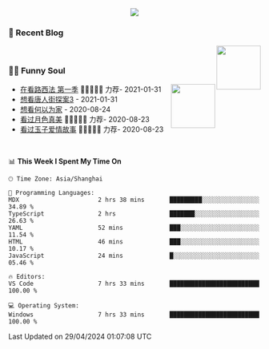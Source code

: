 <div align="center">
  <!-- dynamic typing effect 动态打字效果 -->
  <div>
    <img src="https://readme-typing-svg.demolab.com?font=Fira+Code&pause=10000&color=F76194&random=false&width=500&lines=You+make+your+own+opportunities.;Every+single+day+counts&center=true" />
  </div>
</div>

### 📃 Recent Blog
        
<img align="right" width="88" src="https://cdn.jsdelivr.net/gh/LJJbyZJU/LJJbyZJU/assets/images/astronaut.png" />
      
<!-- START_SECTION:blog -->

<!-- END_SECTION:blog -->
      
<!-- for beauty 留个空行好看点 -->
<div>&nbsp;</div>
      
### 🤾‍♂️ Funny Soul
      
<img align="right" width="88" src="https://cdn.jsdelivr.net/gh/sun0225SUN/sun0225SUN/assets/images/artist.png" />
      
<!-- START_SECTION:douban -->
* <a href='http://movie.douban.com/subject/26385614/' target='_blank'>在看路西法 第一季</a> 🌟🌟🌟🌟🌟 力荐- 2021-01-31
* <a href='http://movie.douban.com/subject/27619748/' target='_blank'>想看唐人街探案3</a> - 2021-01-31
* <a href='http://movie.douban.com/subject/30170448/' target='_blank'>想看何以为家</a> - 2020-08-24
* <a href='http://movie.douban.com/subject/26963810/' target='_blank'>看过月色真美</a> 🌟🌟🌟🌟🌟 力荐- 2020-08-23
* <a href='http://movie.douban.com/subject/25796222/' target='_blank'>看过玉子爱情故事</a> 🌟🌟🌟🌟🌟 力荐- 2020-08-23
<!-- END_SECTION:douban -->
      
<!-- for beauty 留个空行好看点 -->
<div>&nbsp;</div>

<!--START_SECTION:waka-->
📊 **This Week I Spent My Time On** 

```text
🕑︎ Time Zone: Asia/Shanghai

💬 Programming Languages: 
MDX                      2 hrs 38 mins       █████████░░░░░░░░░░░░░░░░   34.89 % 
TypeScript               2 hrs               ███████░░░░░░░░░░░░░░░░░░   26.63 % 
YAML                     52 mins             ███░░░░░░░░░░░░░░░░░░░░░░   11.54 % 
HTML                     46 mins             ███░░░░░░░░░░░░░░░░░░░░░░   10.17 % 
JavaScript               24 mins             █░░░░░░░░░░░░░░░░░░░░░░░░   05.46 % 

🔥 Editors: 
VS Code                  7 hrs 33 mins       █████████████████████████   100.00 % 

💻 Operating System: 
Windows                  7 hrs 33 mins       █████████████████████████   100.00 % 
```


 Last Updated on 29/04/2024 01:07:08 UTC
<!--END_SECTION:waka-->
